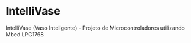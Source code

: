 # IntelliVase
IntelliVase (Vaso Inteligente) - Projeto de Microcontroladores utilizando Mbed LPC1768
